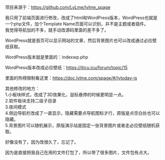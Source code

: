 项目来源于：https://github.com/LyLme/lylme_spage  


我只用了前端页面进行修改，改成了html和WordPress版本，WordPress也就是一个php文件，加个Template Name页面可以识别，并不是主题或者插件。  
我觉得导航加的不多，就手动改源码里面的差不多了。

WordPress就是首页可以显示网站的文章，然后背景图片也可以改成通过必应壁纸获取。  


WordPress版本就是里面的：indexwp.php  


WordPress版本改成必应壁纸：https://iticu.icu/forum/topic/15  



里面的热榜限制看这里：https://doc.lylme.com/spage/#/lytoday-js


其他修改的地方：  
1.小板块样式，改成了3D效果化，鼠标悬停的时候更明显一点。  
2.软件板块支持二级子目录  
3.夜间模式  
4.侧边导航栏改成了一直显示，隐藏需要点导航图标才行，原版是点空白处也可以隐藏。  
5.背景图片可以随机展示，原版演示站是固定一张背景图片或者走必应壁纸随机获取。


好像没有了，因为改很久了，忘记了。


因为是直接把我自己在用的文件打包了，所以带了很多图片，文件包有点大。
